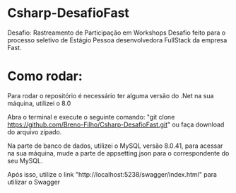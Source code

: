 # Csharp-DesafioFast
Desafio: Rastreamento de Participação em Workshops
Desafio feito para o processo seletivo de Estágio Pessoa desenvolvedora FullStack da empresa Fast. 

# Como rodar:

Para rodar o repositório é necessário ter alguma versão do .Net na sua máquina, utilizei o 8.0

Abra o terminal e execute o seguinte comando: "git clone https://github.com/Breno-Filho/Csharp-DesafioFast.git" ou faça download do arquivo zipado.

Na parte de banco de dados, utilizei o MySQL versão 8.0.41, para acessar na sua máquina, mude a parte de appsetting.json para o correspondente do seu MySQL.

Após isso, utilize o link "http://localhost:5238/swagger/index.html" para utilizar o Swagger
